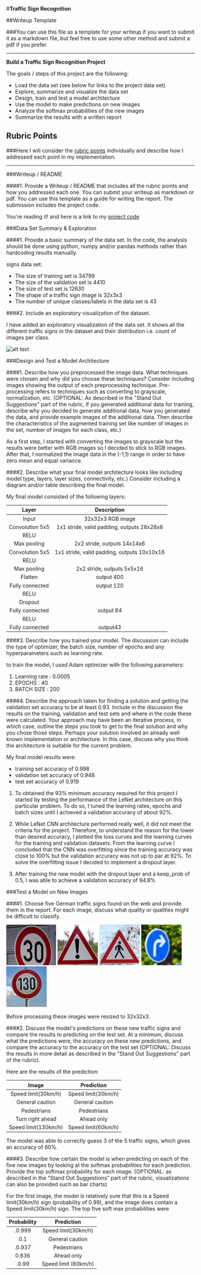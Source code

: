 #**Traffic Sign Recognition** 

##Writeup Template

###You can use this file as a template for your writeup if you want to submit it as a markdown file, but feel free to use some other method and submit a pdf if you prefer.

---

**Build a Traffic Sign Recognition Project**

The goals / steps of this project are the following:
* Load the data set (see below for links to the project data set)
* Explore, summarize and visualize the data set
* Design, train and test a model architecture
* Use the model to make predictions on new images
* Analyze the softmax probabilities of the new images
* Summarize the results with a written report


[//]: # (Image References)
[image1]: ./examples/visualization.PNG "Visualization"
[image2]: ./examples/Class00.png
[image3]: ./examples/Class18.jpg
[image4]: ./examples/Class27.jpg
[image5]: ./examples/Class33.jpg
[image6]: ./examples/ClassUnk.jpg

## Rubric Points
###Here I will consider the [rubric points](https://review.udacity.com/#!/rubrics/481/view) individually and describe how I addressed each point in my implementation.  

---
###Writeup / README

####1. Provide a Writeup / README that includes all the rubric points and how you addressed each one. You can submit your writeup as markdown or pdf. You can use this template as a guide for writing the report. The submission includes the project code.

You're reading it! and here is a link to my [project code](https://github.com/udacity/CarND-Traffic-Sign-Classifier-Project/blob/master/Traffic_Sign_Classifier.ipynb)

###Data Set Summary & Exploration

####1. Provide a basic summary of the data set. In the code, the analysis should be done using python, numpy and/or pandas methods rather than hardcoding results manually.

signs data set:

* The size of training set is  34799
* The size of the validation set is 4410
* The size of test set is 12630
* The shape of a traffic sign image is 32x3x3
* The number of unique classes/labels in the data set is 43

####2. Include an exploratory visualization of the dataset.

I have added an exploratory visualization of the data set. It shows all the different traffic signs in the dataset and their distribution i.e. count of images per class. 

![alt text][image1]

###Design and Test a Model Architecture

####1. Describe how you preprocessed the image data. What techniques were chosen and why did you choose these techniques? Consider including images showing the output of each preprocessing technique. Pre-processing refers to techniques such as converting to grayscale, normalization, etc. (OPTIONAL: As described in the "Stand Out Suggestions" part of the rubric, if you generated additional data for training, describe why you decided to generate additional data, how you generated the data, and provide example images of the additional data. Then describe the characteristics of the augmented training set like number of images in the set, number of images for each class, etc.)

As a first step, I started with converting the images to grayscale but the results were better with RGB images so I decided to stick to RGB images. 
After that, I normalized the image data in the (-1,1) range in order to have zero mean and equal variance.
 

####2. Describe what your final model architecture looks like including model type, layers, layer sizes, connectivity, etc.) Consider including a diagram and/or table describing the final model.

My final model consisted of the following layers:

| Layer         		|     Description	        					| 
|:---------------------:|:---------------------------------------------:| 
| Input         		| 32x32x3 RGB image   							| 
| Convolution 5x5     	| 1x1 stride, valid padding, outputs 28x28x6 	|
| RELU					|												|
| Max pooling	      	| 2x2 stride,  outputs 14x14x6 				|
| Convolution 5x5	     |  1x1 stride, valid padding, outputs 10x10x16 |
| RELU					|												|
| Max pooling	      	| 2x2 stride,  outputs 5x5x16  				|
| Flatten  | output 400 |
| Fully connected		| output 120        									|
| RELU					|												|
| Dropout  |            |
| Fully connected		| output 84        									|
| RELU					|												|
| Fully connected		| output43        								 	|
 


####3. Describe how you trained your model. The discussion can include the type of optimizer, the batch size, number of epochs and any hyperparameters such as learning rate.

to train the model, I used Adam optimizer with the following parameters:
1. Learning rate : 0.0005
2. EPOCHS : 40
3. BATCH SIZE : 200

####4. Describe the approach taken for finding a solution and getting the validation set accuracy to be at least 0.93. Include in the discussion the results on the training, validation and test sets and where in the code these were calculated. Your approach may have been an iterative process, in which case, outline the steps you took to get to the final solution and why you chose those steps. Perhaps your solution involved an already well known implementation or architecture. In this case, discuss why you think the architecture is suitable for the current problem.

My final model results were:
* training set accuracy of 0.998
* validation set accuracy of 0.948 
* test set accuracy of 0.919

1. To obtained the 93% minimum accuracy required for this project I started by testing the performance of the LeNet architecture on this particular problem. To do so, I tuned the learning rates, epochs and batch sizes until I achieved a validation accuracy of about 92%.

2. While LeNet CNN architecture performed really well, it did not meet the criteria for the project. Therefore, to understand the reason for the lower than desired accuracy, I plotted the loss curves and the learning curves for the training and validation datasets. From the learning curve I concluded that the CNN was overfitting since the training accuracy was close to 100% but the validation accuracy was not up to par at 92%. To solve the overfitting issue I decided to implement a dropout layer.

3. After training the new model with the dropout layer and a keep_prob of 0.5, I was able to achieve a validation accuracy of 94.8%
 

###Test a Model on New Images

####1. Choose five German traffic signs found on the web and provide them in the report. For each image, discuss what quality or qualities might be difficult to classify.


![alt text][image2] ![alt text][image3] ![alt text][image4] ![alt text][image5] ![alt text][image6]

Before processing these images were resized to 32x32x3. 

####2. Discuss the model's predictions on these new traffic signs and compare the results to predicting on the test set. At a minimum, discuss what the predictions were, the accuracy on these new predictions, and compare the accuracy to the accuracy on the test set (OPTIONAL: Discuss the results in more detail as described in the "Stand Out Suggestions" part of the rubric).

Here are the results of the prediction:

| Image			        |     Prediction	        					| 
|:---------------------:|:---------------------------------------------:| 
| Speed limit(30km/h)     		| Speed limit(30km/h) 									| 
| General caution     			| General caution 										|
| Pedestrians					| Pedestrians											|
| Turn right ahead	      		| Ahead only					 				|
| Speed limit(130km/h)			| Speed limit(60km/h)      							|


The model was able to correctly guess 3 of the 5 traffic signs, which gives an accuracy of 60%. 

####3. Describe how certain the model is when predicting on each of the five new images by looking at the softmax probabilities for each prediction. Provide the top softmax probability for each image. (OPTIONAL: as described in the "Stand Out Suggestions" part of the rubric, visualizations can also be provided such as bar charts)

For the first image, the model is relatively sure that this is a Speed limit(30km/h) sign (probability of 0.99), and the image does contain a Speed limit(30km/h) sign. The top five soft max probabilities were

| Probability         	|     Prediction	        					| 
|:---------------------:|:---------------------------------------------:| 
| .0.999         			| Speed limit(30km/h)    									| 
|  0.1     				| General caution 										|
| .0.937					| Pedestrians											|
|  0.636	      			| Ahead only					 				|
| .0.99				    | Speed limit (60km/h)     							|



